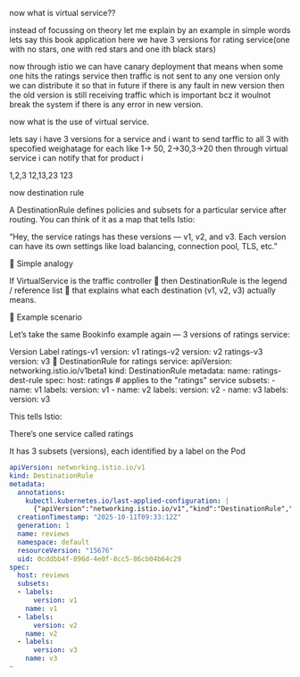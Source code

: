 now what is virtual service??

instead of focussing on theory let me explain by an example
in simple words lets say this book application here we have 3 versions for rating service(one with no stars, one with red stars and one ith black stars)

now through istio we can have canary deployment that means when some one hits the ratings service then traffic is not sent to any one version only we can distribute it so that in future if there is any fault in new version then the old version is still receiving traffic which is important bcz it woulnot break the system if there is any error in new version.


now what is the use of virtual service.

lets say i have 3 versions for a service and i want to send tarffic to all 3 with specofied weighatage for each like 1-> 50, 2->30,3->20 then through virtual service i can notify that for product i 

1,2,3
12,13,23
123

now destination rule

A DestinationRule defines policies and subsets for a particular service after routing.
You can think of it as a map that tells Istio:

“Hey, the service ratings has these versions — v1, v2, and v3.
Each version can have its own settings like load balancing, connection pool, TLS, etc.”

🧠 Simple analogy

If VirtualService is the traffic controller 🚦
then DestinationRule is the legend / reference list 📘 that explains what each destination (v1, v2, v3) actually means.

🧱 Example scenario

Let’s take the same Bookinfo example again — 3 versions of ratings service:

Version	Label
ratings-v1	version: v1
ratings-v2	version: v2
ratings-v3	version: v3
🧾 DestinationRule for ratings service:
apiVersion: networking.istio.io/v1beta1
kind: DestinationRule
metadata:
  name: ratings-dest-rule
spec:
  host: ratings  # applies to the "ratings" service
  subsets:
    - name: v1
      labels:
        version: v1
    - name: v2
      labels:
        version: v2
    - name: v3
      labels:
        version: v3


This tells Istio:

There’s one service called ratings

It has 3 subsets (versions), each identified by a label on the Pod

```yaml
apiVersion: networking.istio.io/v1
kind: DestinationRule
metadata:
  annotations:
    kubectl.kubernetes.io/last-applied-configuration: |
      {"apiVersion":"networking.istio.io/v1","kind":"DestinationRule","metadata":{"annotations":{},"name":"reviews","namespace":"default"},"spec":{"host":"reviews","subsets":[{"labels":{"version":"v1"},"name":"v1"},{"labels":{"version":"v2"},"name":"v2"},{"labels":{"version":"v3"},"name":"v3"}]}}
  creationTimestamp: "2025-10-11T09:33:12Z"
  generation: 1
  name: reviews
  namespace: default
  resourceVersion: "15676"
  uid: 0cddbb4f-896d-4e0f-8cc5-86cb04b64c29
spec:
  host: reviews
  subsets:
  - labels:
      version: v1
    name: v1
  - labels:
      version: v2
    name: v2
  - labels:
      version: v3
    name: v3
~               
```
